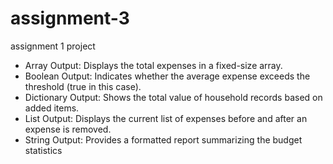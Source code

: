 # assignment-3
assignment 1 project

- Array Output: Displays the total expenses in a fixed-size array.
- Boolean Output: Indicates whether the average expense exceeds the threshold (true in this case).
- Dictionary Output: Shows the total value of household records based on added items.
- List Output: Displays the current list of expenses before and after an expense is removed.
- String Output: Provides a formatted report summarizing the budget statistics
